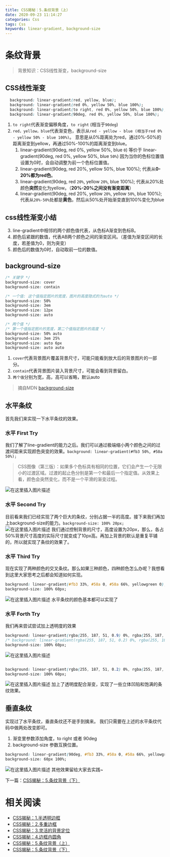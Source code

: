 ```yaml
---
title: CSS揭秘：5.条纹背景（上）
date: 2020-09-23 11:14:27
categories: Css
tags: Css
keywords: linear-gradient, background-size
---
```


# 条纹背景
> 背景知识：CSS线性渐变，background-size

 CSS线性渐变
 ---
```css
  background: linear-gradient(red, yellow, blue);
  background: linear-gradient(red 0%, yellow 50%, blue 100%);
  background: linear-gradient(to right, red 0%, yellow 50%, blue 100%);
  background: linear-gradient(90deg, red 0%, yellow 50%, blue 100%);
```
1. `to right`代表渐变偏移角度，`to right` (相当于`90deg`)
2. `red，yellow，blue`代表渐变色，表示从`red - yellow - blue (相当于red 0% - yellow 50% - blue 100%)`。 意思是从0%距离处为red，通过0%-50%的距离渐变到yellow，再通过50%-100%的距离渐变到blue。
	1. linear-gradient(90deg, red 0%, yellow 50%, blue `0`) 等价于 linear-gradient(90deg, red 0%, yellow 50%, blue `50%`) 因为当你的色标位置值设置为0时，会自动调整为前一个色标位置值。
	2. linear-gradient(90deg, red 20%, yellow 50%, blue 100%); 代表从**0-20%都为red色**。
	3. linear-gradient(90deg, red `20%`, yellow `20%`, blue 100%); 代表从20%处颜色**突然**变化为yellow。（**20%-20%之间没有渐变距离**）
	4. linear-gradient(90deg, red 20%, yellow `20%`, yellow `50%`, blue 100%); 代表从`20%-50%`处都是**黄色**，然后从50%处开始渐变直到100%变化为blue

css线性渐变小结
---
3. line-gradient中相邻的两个颜色值代表，从色标A渐变到色标B。
4. 颜色后紧跟的数值，代表AB两个颜色之间的渐变区间。（差值为渐变区间的长度，若差值为0，则为突变）
5. 颜色后的数值为0时，自动取前一位的数值。

<!-- more -->

background-size
---
```css
/* 关键字 */
background-size: cover
background-size: contain

/* 一个值: 这个值指定图片的宽度，图片的高度隐式的为auto */
background-size: 50%
background-size: 3em
background-size: 12px
background-size: auto

/* 两个值 */
/* 第一个值指定图片的宽度，第二个值指定图片的高度 */
background-size: 50% auto
background-size: 3em 25%
background-size: auto 6px
background-size: auto auto
```
1. `cover`代表背景图片覆盖背景尺寸，可能只能看到放大后的背景图片的一部分。
2. `contain`代表背景图片装入背景尺寸，可能会看到背景留白。
3. `两个值`分别为宽，高，高可以省略，默认auto
> 摘自MDN [background-size](https://developer.mozilla.org/zh-CN/docs/Web/CSS/background-size)
## 水平条纹
首先我们来实现一下水平条纹的效果。
### 水平 First Try
我们了解了line-gradient的能力之后。我们可以通过极端缩小两个颜色之间的过渡间距来实现颜色突变的效果。`background: linear-gradient(#fb3 50%, #58a 50%);`
> CSS图像（第三版）：如果多个色标具有相同的位置，它们会产生一个无限小的过渡区域。过渡的起止色分别是第一个和最后一个指定值。从效果上看，颜色会突然变化，而不是一个平滑的渐变过程。
>
 ![在这里插入图片描述](https://img-blog.csdnimg.cn/20200703002131380.png)
 ### 水平 Second Try
 目前看来我们已经实现了两个巨大的条纹，分别占据一半的高度。接下来我们再加上background-size的能力。`background-size: 100% 20px;`
 ![在这里插入图片描述](https://img-blog.csdnimg.cn/20200703002828821.png)
 我们通过控制背景的尺寸，高度设置为20px，那么，各占50%背景尺寸高度的实际尺寸就变成了10px高。再加上背景的默认是重复平铺的，所以就实现了条纹的效果了。
  ### 水平 Third Try
  现在实现了两种颜色的交叉条纹。那么如果三种颜色，四种颜色怎么办呢？我想看到这里大家思考之后都会知道如何实现。
```css
background: linear-gradient(#fb3 33%, #58a 0, #58a 66%, yellowgreen 0);
background-size: 100% 60px;
```
![在这里插入图片描述](https://img-blog.csdnimg.cn/20200703004052995.png)
水平条纹的颜色基本都可以实现了
 ### 水平 Forth Try
 我们再来尝试尝试加上透明度的效果
 

```css
background: linear-gradient(rgba(255, 187, 51, 0.9) 0%, rgba(255, 187, 51, 0.2) 33%, rgba(85, 136, 170, 0.9) 0, rgba(85, 136, 170, 0.2) 66%, rgba(154, 205, 50, 0.9) 0, rgba(154, 205, 50, 0.2) 100%);
/* background: linear-gradient(rgba(255, 187, 51, 0.2) 0%, rgba(255, 187, 51, 0.9) 33%, rgba(85, 136, 170, 0.2) 0, rgba(85, 136, 170, 0.9) 66%, rgba(154, 205, 50, 0.2) 0, rgba(154, 205, 50, 0.9) 100%); */
background-size: 100% 60px;
```
![在这里插入图片描述](https://img-blog.csdnimg.cn/20200703005540472.png)
```css

background: linear-gradient(rgba(255, 187, 51, 0.2) 0%, rgba(255, 187, 51, 0.9) 33%, rgba(85, 136, 170, 0.2) 0, rgba(85, 136, 170, 0.9) 66%, rgba(154, 205, 50, 0.2) 0, rgba(154, 205, 50, 0.9) 100%);
background-size: 100% 60px;
```
![在这里插入图片描述](https://img-blog.csdnimg.cn/20200703005620954.png)
加上了透明度配合渐变，实现了一些立体凹陷和饱满的条纹效果。
## 垂直条纹
实现过了水平条纹，垂直条纹还不是手到擒来。
我们只需要在上述的水平条纹代码中做两处改变即可。
1. 渐变里参数添加角度，to right 或者 90deg 
2. background-size 参数互换位置。

```css
background: linear-gradient(90deg, #fb3 33%, #58a 0, #58a 66%, yellowgreen 0);
background-size: 60px 100%;
```
![在这里插入图片描述](https://img-blog.csdnimg.cn/20200703010130334.png)
其他效果留给大家去实践~

下一篇：[CSS揭秘：5.条纹背景（下）](https://www.zsfmyz.top/Css/CSS%E6%8F%AD%E7%A7%98%EF%BC%9A5.%E6%9D%A1%E7%BA%B9%E8%83%8C%E6%99%AF%EF%BC%88%E4%B8%8B%EF%BC%89/)

# 相关阅读
- [CSS揭秘：1.半透明边框](https://blog.csdn.net/lunhui1994_/article/details/106653195)
- [CSS揭秘：2.多重边框](https://blog.csdn.net/lunhui1994_/article/details/106677231)
- [CSS揭秘：3.灵活的背景定位](https://blog.csdn.net/lunhui1994_/article/details/106699349)
- [CSS揭秘：4.边框内圆角](https://blog.csdn.net/lunhui1994_/article/details/106845534)
- [CSS揭秘：5.条纹背景（上）](https://blog.csdn.net/lunhui1994_/article/details/106933714)
- [CSS揭秘：5.条纹背景（下）](https://blog.csdn.net/lunhui1994_/article/details/107192736)